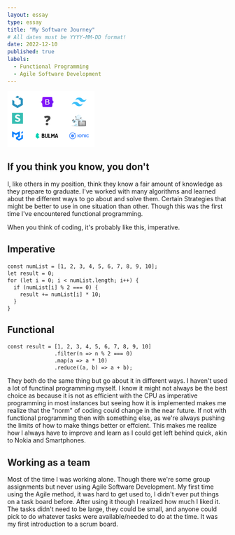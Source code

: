 ```yaml
---
layout: essay
type: essay
title: "My Software Journey"
# All dates must be YYYY-MM-DD format!
date: 2022-12-10
published: true
labels:
  - Functional Programming
  - Agile Software Development
---
```

<img width="200px" class="rounded float-start pe-4" src="../img/frameworks/frameworks.png">

## If you think you know, you don't

I, like others in my position, think they know a fair amount of knowledge as they prepare to graduate.  I've worked with many algorithms and learned about the different ways to go about and solve them.  Certain Strategies that might be better to use in one situation than other.  Though this was the first time I've encountered functional programming.

When you think of coding, it's probably like this, imperative.

## Imperative
```
const numList = [1, 2, 3, 4, 5, 6, 7, 8, 9, 10];
let result = 0;
for (let i = 0; i < numList.length; i++) {
  if (numList[i] % 2 === 0) {
    result += numList[i] * 10;
  }
}
```
## Functional
```
const result = [1, 2, 3, 4, 5, 6, 7, 8, 9, 10]
               .filter(n => n % 2 === 0)
               .map(a => a * 10)
               .reduce((a, b) => a + b);
```
They both do the same thing but go about it in different ways.  I haven't used a lot of functinal programming myself.  I know it might not always be the best choice as because it is not as efficient with the CPU as imperative programming in most instances but seeing how it is implemented makes me realize that the "norm" of coding could change in the near future.  If not with functional programming then with something else, as we're always pushing the limits of how to make things better or effcient.  This makes me realize how I always have to improve and learn as I could get left behind quick, akin to Nokia and Smartphones.
  
 ## Working as a team
 Most of the time I was working alone.  Though there we're some group assignments but never using Agile Software Development.  My first time using the Agile method, it was hard to get used to, I didn't ever put things on a task board before.  After using it though I realized how much I liked it.  The tasks didn't need to be large, they could be small, and anyone could pick to do whatever tasks were available/needed to do at the time.  It was my first introduction to a scrum board.
